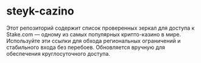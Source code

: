 # steyk-cazino
Этот репозиторий содержит список проверенных зеркал для доступа к Stake.com — одному из самых популярных крипто-казино в мире. Используйте эти ссылки для обхода региональных ограничений и стабильного входа без перебоев. Обновляется вручную для обеспечения круглосуточного доступа.
